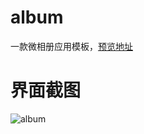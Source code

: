 # album
一款微相册应用模板，[预览地址](http://app4app.applinzi.com/album/ "预览地址")
# 界面截图
![album](http://app4app.applinzi.com/resume/img/portfolio/album.jpg "album")
